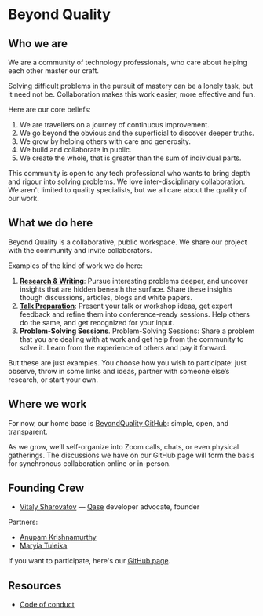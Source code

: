 # Beyond Quality

## Who we are

We are a community of technology professionals, who care about helping each other master our craft. 

Solving difficult problems in the pursuit of mastery can be a lonely task, but it need not be. Collaboration makes this work easier, more effective and fun.

Here are our core beliefs:
1. We are travellers on a journey of continuous improvement.
2. We go beyond the obvious and the superficial to discover deeper truths.
3. We grow by helping others with care and generosity.
4. We build and collaborate in public.
5. We create the whole, that is greater than the sum of individual parts.

This community is open to any tech professional who wants to bring depth and rigour into solving problems. We love inter-disciplinary collaboration. We aren't limited to quality specialists, but we all care about the quality of our work.

## What we do here

Beyond Quality is a collaborative, public workspace. We share our project with the community and invite collaborators. 

Examples of the kind of work we do here:
1. **[Research & Writing](research.md)**: Pursue interesting problems deeper, and uncover insights that are hidden beneath the surface. Share these insights though discussions, articles, blogs and white papers.
2. **[Talk Preparation](talk.md)**: Present your talk or workshop ideas, get expert feedback and refine them into conference-ready sessions. Help others do the same, and get recognized for your input.
3. **Problem-Solving Sessions**. Problem-Solving Sessions: Share a problem that you are dealing with at work and get help from the community to solve it. Learn from the experience of others and pay it forward.

But these are just examples. You choose how you wish to participate: just observe, throw in some links and ideas, partner with someone else’s research, or start your own.

## Where we work

For now, our home base is [BeyondQuality GitHub](https://github.com/sharovatov/beyondquality/): simple, open, and transparent. 

As we grow, we’ll self-organize into Zoom calls, chats, or even physical gatherings. The discussions we have on our GitHub page will form the basis for synchronous collaboration online or in-person.


## Founding Crew

- [Vitaly Sharovatov](https://www.linkedin.com/in/vsharovatov/) — [Qase](https://qase.io) developer advocate, founder

Partners:
- [Anupam Krishnamurthy](https://www.linkedin.com/in/anupam-krishnamurthy/)
- [Maryia Tuleika](https://www.linkedin.com/in/maryia-tuleika/)


If you want to participate, here's our [GitHub page](https://github.com/sharovatov/beyondquality/).

## Resources

- [Code of conduct](coc.md)